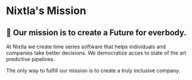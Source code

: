 # Nixtla's Mission

## 🚀 Our mission is to create a Future for everbody.
At Nixtla we create time series software that helps individuals and companies take better decisions. We democratize acces to state of the art predictive pipelines. 

The only way to fulfill our mission is to create a truly inclusive company.


